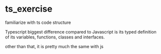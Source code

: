 # ts_exercise
familiarize with ts code structure

Typescript biggest difference compared to Javascript is its typed definition of its variables, functions, classes and interfaces.

other than that, it is pretty much the same with js
